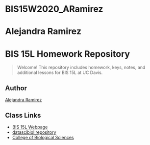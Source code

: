 # BIS15W2020_ARamirez
# Alejandra Ramirez



# BIS 15L Homework Repository  

> Welcome! This repository includes homework, keys, notes, and additional lessons for BIS 15L at UC Davis.  

## Author

[Alejandra Ramirez](mailto:Aerami@ucdavis.edu)  

## Class Links

* [BIS 15L Webpage](https://jmledford3115.github.io/datascibiol/)
* [datascibiol repository](https://github.com/jmledford3115/datascibiol)
* [College of Biological Sciences](https://biology.ucdavis.edu/)

